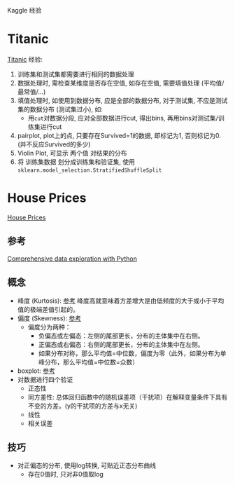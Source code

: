 Kaggle 经验

# Titanic

[Titanic](https://www.kaggle.com/c/titanic) 经验: 

1. 训练集和测试集都需要进行相同的数据处理
2. 数据处理时, 需检查某维度是否存在空值, 如存在空值, 需要填值处理 (平均值/最常值/...)
3. 填值处理时, 如使用到数据分布, 应是全部的数据分布, 对于测试集, 不应是测试集的数据分布 (测试集过小), 如: 
	* 用`cut`对数据分段, 应对全部数据进行cut, 得出bins, 再用bins对测试集/训练集进行cut
4. pairplot, plot上的点, 只要存在Survived=1的数据, 即标记为1, 否则标记为0. (并不反应Survived的多少)
5. Violin Plot, 可显示 两个值 对结果的分布
6. 将 训练集数据 划分成训练集和验证集, 使用`sklearn.model_selection.StratifiedShuffleSplit`

# House Prices

[House Prices](https://www.kaggle.com/c/house-prices-advanced-regression-techniques/data)

## 参考

[Comprehensive data exploration with Python](https://www.kaggle.com/pmarcelino/comprehensive-data-exploration-with-python)

## 概念

- 峰度 (Kurtosis): [参考](https://zh.wikipedia.org/wiki/%E5%B3%B0%E5%BA%A6) 峰度高就意味着方差增大是由低频度的大于或小于平均值的极端差值引起的。 
- 偏度 (Skewness): [参考](https://zh.wikipedia.org/wiki/%E5%81%8F%E5%BA%A6)
  - 偏度分为两种：
    - 负偏态或左偏态：左侧的尾部更长，分布的主体集中在右侧。
    - 正偏态或右偏态：右侧的尾部更长，分布的主体集中在左侧。
    - 如果分布对称，那么平均值=中位数，偏度为零（此外，如果分布为单峰分布，那么平均值=中位数=众数）
- boxplot: [参考](https://towardsdatascience.com/understanding-boxplots-5e2df7bcbd51)
- 对数据进行四个验证
  - 正态性
  - 同方差性: 总体回归函数中的随机误差项（干扰项）在解释变量条件下具有不变的方差。(y的干扰项的方差与x无关)
  - 线性
  - 相关误差

## 技巧

- 对正偏态的分布, 使用log转换, 可贴近正态分布曲线
  - 存在0值时, 只对非0值取log
